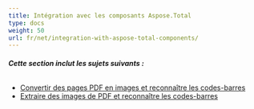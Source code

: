 ```yaml
---
title: Intégration avec les composants Aspose.Total
type: docs
weight: 50
url: fr/net/integration-with-aspose-total-components/
---
```


###### **Cette section inclut les sujets suivants :**
- [Convertir des pages PDF en images et reconnaître les codes-barres](/pdf/net/convert-pdf-pages-to-images-and-recognize-barcodes/)
- [Extraire des images de PDF et reconnaître les codes-barres](/pdf/net/extract-images-from-pdf-and-recognize-barcodes/)
